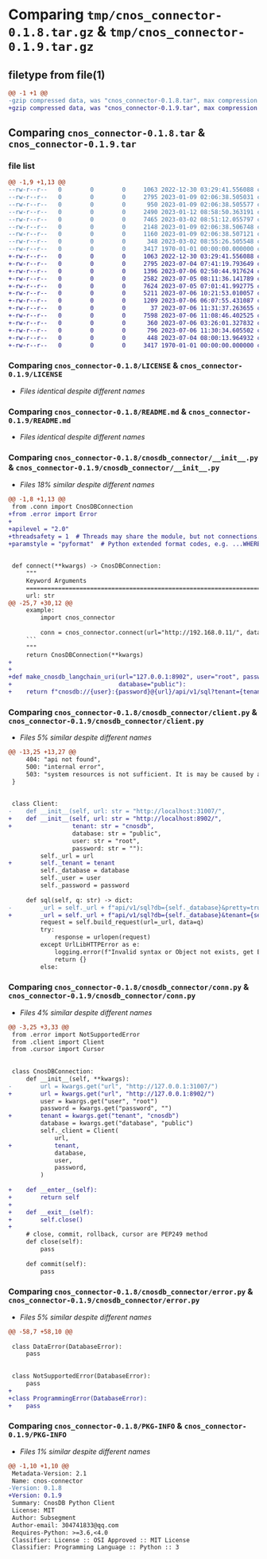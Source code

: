 # Comparing `tmp/cnos_connector-0.1.8.tar.gz` & `tmp/cnos_connector-0.1.9.tar.gz`

## filetype from file(1)

```diff
@@ -1 +1 @@
-gzip compressed data, was "cnos_connector-0.1.8.tar", max compression
+gzip compressed data, was "cnos_connector-0.1.9.tar", max compression
```

## Comparing `cnos_connector-0.1.8.tar` & `cnos_connector-0.1.9.tar`

### file list

```diff
@@ -1,9 +1,13 @@
--rw-r--r--   0        0        0     1063 2022-12-30 03:29:41.556088 cnos_connector-0.1.8/LICENSE
--rw-r--r--   0        0        0     2795 2023-01-09 02:06:38.505031 cnos_connector-0.1.8/README.md
--rw-r--r--   0        0        0      950 2023-01-09 02:06:38.505577 cnos_connector-0.1.8/cnosdb_connector/__init__.py
--rw-r--r--   0        0        0     2490 2023-01-12 08:58:50.363191 cnos_connector-0.1.8/cnosdb_connector/client.py
--rw-r--r--   0        0        0     7465 2023-03-02 08:51:12.055797 cnos_connector-0.1.8/cnosdb_connector/conn.py
--rw-r--r--   0        0        0     2148 2023-01-09 02:06:38.506748 cnos_connector-0.1.8/cnosdb_connector/cursor.py
--rw-r--r--   0        0        0     1160 2023-01-09 02:06:38.507121 cnos_connector-0.1.8/cnosdb_connector/error.py
--rw-r--r--   0        0        0      348 2023-03-02 08:55:26.505548 cnos_connector-0.1.8/pyproject.toml
--rw-r--r--   0        0        0     3417 1970-01-01 00:00:00.000000 cnos_connector-0.1.8/PKG-INFO
+-rw-r--r--   0        0        0     1063 2022-12-30 03:29:41.556088 cnos_connector-0.1.9/LICENSE
+-rw-r--r--   0        0        0     2795 2023-07-04 07:41:19.793649 cnos_connector-0.1.9/README.md
+-rw-r--r--   0        0        0     1396 2023-07-06 02:50:44.917624 cnos_connector-0.1.9/cnosdb_connector/__init__.py
+-rw-r--r--   0        0        0     2582 2023-07-05 08:11:36.141789 cnos_connector-0.1.9/cnosdb_connector/client.py
+-rw-r--r--   0        0        0     7624 2023-07-05 07:01:41.992775 cnos_connector-0.1.9/cnosdb_connector/conn.py
+-rw-r--r--   0        0        0     5211 2023-07-06 10:21:53.010057 cnos_connector-0.1.9/cnosdb_connector/cursor.py
+-rw-r--r--   0        0        0     1209 2023-07-06 06:07:55.431087 cnos_connector-0.1.9/cnosdb_connector/error.py
+-rw-r--r--   0        0        0       37 2023-07-06 11:31:37.263655 cnos_connector-0.1.9/cnosdb_connector/sqlalchemy/__init__.py
+-rw-r--r--   0        0        0     7598 2023-07-06 11:08:46.402525 cnos_connector-0.1.9/cnosdb_connector/sqlalchemy/dialects/__init__.py
+-rw-r--r--   0        0        0      360 2023-07-06 03:26:01.327832 cnos_connector-0.1.9/cnosdb_connector/sqlalchemy/dialects/base.py
+-rw-r--r--   0        0        0      796 2023-07-06 11:30:34.605502 cnos_connector-0.1.9/cnosdb_connector/sqlalchemy/dialects/compiler.py
+-rw-r--r--   0        0        0      448 2023-07-04 08:00:13.964932 cnos_connector-0.1.9/pyproject.toml
+-rw-r--r--   0        0        0     3417 1970-01-01 00:00:00.000000 cnos_connector-0.1.9/PKG-INFO
```

### Comparing `cnos_connector-0.1.8/LICENSE` & `cnos_connector-0.1.9/LICENSE`

 * *Files identical despite different names*

### Comparing `cnos_connector-0.1.8/README.md` & `cnos_connector-0.1.9/README.md`

 * *Files identical despite different names*

### Comparing `cnos_connector-0.1.8/cnosdb_connector/__init__.py` & `cnos_connector-0.1.9/cnosdb_connector/__init__.py`

 * *Files 18% similar despite different names*

```diff
@@ -1,8 +1,13 @@
 from .conn import CnosDBConnection
+from .error import Error
+
+apilevel = "2.0"
+threadsafety = 1  # Threads may share the module, but not connections.
+paramstyle = "pyformat"  # Python extended format codes, e.g. ...WHERE name=%(name)s
 
 
 def connect(**kwargs) -> CnosDBConnection:
     """
     Keyword Arguments
     ========================================================================
     url: str
@@ -25,7 +30,12 @@
     example:
         import cnos_connector
 
         conn = cnos_connector.connect(url="http://192.168.0.11/", database="public", user="root", password="123456")
     ```
     """
     return CnosDBConnection(**kwargs)
+
+
+def make_cnosdb_langchain_uri(url="127.0.0.1:8902", user="root", password="", tenant="cnosdb",
+                              database="public"):
+    return f"cnosdb://{user}:{password}@{url}/api/v1/sql?tenant={tenant}&db={database}&pretty=true"
```

### Comparing `cnos_connector-0.1.8/cnosdb_connector/client.py` & `cnos_connector-0.1.9/cnosdb_connector/client.py`

 * *Files 5% similar despite different names*

```diff
@@ -13,25 +13,27 @@
     404: "api not found",
     500: "internal error",
     503: "system resources is not sufficient. It is may be caused by a huge query."
 }
 
 
 class Client:
-    def __init__(self, url: str = "http://localhost:31007/",
+    def __init__(self, url: str = "http://localhost:8902/",
+                 tenant: str = "cnosdb",
                  database: str = "public",
                  user: str = "root",
                  password: str = ""):
         self._url = url
+        self._tenant = tenant
         self._database = database
         self._user = user
         self._password = password
 
     def sql(self, q: str) -> dict:
-        _url = self._url + f"api/v1/sql?db={self._database}&pretty=true"
+        _url = self._url + f"api/v1/sql?db={self._database}&tenant={self._tenant}&pretty=true"
         request = self.build_request(url=_url, data=q)
         try:
             response = urlopen(request)
         except UrlLibHTTPError as e:
             logging.error(f"Invalid syntax or Object not exists, get ERROR from database : {e}")
             return {}
         else:
```

### Comparing `cnos_connector-0.1.8/cnosdb_connector/conn.py` & `cnos_connector-0.1.9/cnosdb_connector/conn.py`

 * *Files 4% similar despite different names*

```diff
@@ -3,25 +3,33 @@
 from .error import NotSupportedError
 from .client import Client
 from .cursor import Cursor
 
 
 class CnosDBConnection:
     def __init__(self, **kwargs):
-        url = kwargs.get("url", "http://127.0.0.1:31007/")
+        url = kwargs.get("url", "http://127.0.0.1:8902/")
         user = kwargs.get("user", "root")
         password = kwargs.get("password", "")
+        tenant = kwargs.get("tenant", "cnosdb")
         database = kwargs.get("database", "public")
         self._client = Client(
             url,
+            tenant,
             database,
             user,
             password,
         )
 
+    def __enter__(self):
+        return self
+
+    def __exit__(self):
+        self.close()
+
     # close, commit, rollback, cursor are PEP249 method
     def close(self):
         pass
 
     def commit(self):
         pass
```

### Comparing `cnos_connector-0.1.8/cnosdb_connector/error.py` & `cnos_connector-0.1.9/cnosdb_connector/error.py`

 * *Files 5% similar despite different names*

```diff
@@ -58,7 +58,10 @@
 
 class DataError(DatabaseError):
     pass
 
 
 class NotSupportedError(DatabaseError):
     pass
+
+class ProgrammingError(DatabaseError):
+    pass
```

### Comparing `cnos_connector-0.1.8/PKG-INFO` & `cnos_connector-0.1.9/PKG-INFO`

 * *Files 1% similar despite different names*

```diff
@@ -1,10 +1,10 @@
 Metadata-Version: 2.1
 Name: cnos-connector
-Version: 0.1.8
+Version: 0.1.9
 Summary: CnosDB Python Client
 License: MIT
 Author: Subsegment
 Author-email: 304741833@qq.com
 Requires-Python: >=3.6,<4.0
 Classifier: License :: OSI Approved :: MIT License
 Classifier: Programming Language :: Python :: 3
```

